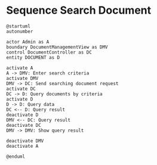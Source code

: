 # Sequence Search Document

```plantuml
@startuml
autonumber

actor Admin as A
boundary DocumentManagementView as DMV
control DocumentController as DC
entity DOCUMENT as D

activate A
A -> DMV: Enter search criteria
activate DMV
DMV -> DC: Send searching document request
activate DC
DC -> D: Query documents by criteria
activate D
D -> D: Query data
DC <-- D: Query result
deactivate D
DMV <-- DC: Query result
deactivate DC
DMV -> DMV: Show query result

deactivate DMV
deactivate A

@enduml
```

<!-- diagram id="sequence-adjust-document-search-document" -->
